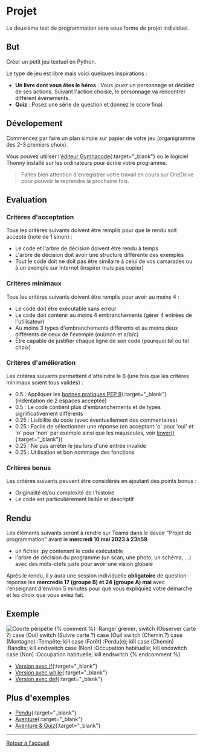 # Projet

Le deuxième test de programmation sera sous forme de projet individuel. 

## But

Créer un petit jeu textuel en Python. 

Le type de jeu est libre mais voici quelques inspirations :
- **Un livre dont vous êtes le héros** : Vous jouez un personnage et décidez de ses actions. Suivant l'action choisie, le personnage va rencontrer différent événements. 
- **Quiz** : Posez une série de question et donnez le score final. 

## Dévelopement

Commencez par faire un plan simple sur papier de votre jeu (organigramme des 2-3 premiers choix). 

Vous pouvez utiliser l'[éditeur Gymnacode](https://gymnacode.web.app/editor){:target="_blank"} ou le logiciel Thonny installé sur les ordinateurs pour écrire votre programme. 

> Faites bien attention d'enregistrer votre travail en cours sur OneDrive pour pouvoir le reprendre la prochaine fois. 

## Evaluation

### Critères d'acceptation

Tous les critères suivants doivent être remplis pour que le rendu soit accepté (note de 1 sinon) : 

- Le code et l'arbre de décision doivent être rendu à temps
- L'arbre de décision doit avoir une structure différente des exemples
- Tout le code doit ne doit pas être similaire à celui de vos camarades ou à un exemple sur internet (inspirer mais pas copier)

### Critères minimaux

Tous les critères suivants doivent être remplis pour avoir au moins 4 : 

- Le code doit être exécutable sans erreur
- Le code doit contenir au moins 4 embranchements (gérer 4 entrées de l'utilisateur)
- Au moins 3 types d'embranchements différents et au moins deux différents de ceux de l'exemple (oui/non et a/b/c)
- Être capable de justifier chaque ligne de son code (pourquoi tel ou tel choix)

### Critères d'amélioration

Les critères suivants permettent d'atteindre le 6 (une fois que les critères minimaux soient tous validés) :

- 0.5  : Appliquer les [bonnes pratiques PEP 8](https://www.carnets.info/python/pep8/){:target="_blank"} (indentation de 2 espaces acceptée)
- 0.5  : Le code contient plus d'embranchements et de types significativement différents
- 0.25 : Lisibilité du code (avec éventuellement des commentaires)
- 0.25 : Facile de sélectionner une réponse (en acceptant 'o' pour 'oui' et 'n' pour 'non' par exemple ainsi que les majuscules, voir [lower()](https://www.w3schools.com/python/ref_string_lower.asp){:target="_blank"})
- 0.25 : Ne pas arrêter le jeu lors d'une entrée invalide
- 0.25 : Utilisation et bon nommage des fonctions

### Critères bonus

Les critères suivants peuvent être considérés en ajoutant des points bonus :

- Originalité et/ou complexité de l'histoire
- Le code est particulièrement lisible et descriptif

## Rendu

Les éléments suivants seront à rendre sur Teams dans le devoir "Projet de programmation" avant le **mercredi 10 mai 2023 à 23h59**. 
- un fichier .py contenant le code exécutable
- l'arbre de décision du programme (un scan, une photo, un schéma, ...) avec des mots-clefs juste pour avoir une vision globale

Après le rendu, il y aura une session individuelle **obligatoire** de question-réponse les **mercredis 17 (groupe B) et 24 (groupe A) mai** avec l'enseignant d'environ 5 minutes pour que vous expliquiez votre démarche et les choix que vous aviez fait. 

## Exemple

![Courte péripétie](https://kroki.io/plantuml/svg/eNqFj0sOgkAMhvecoku4AixMNHHnI-oFhqGBRiikM4N38hpeTJTHgAmxy7_f96eNL4pzFMgFmVCSwDzI6gLCU2pQ2m6jlViETRRoZbDLHUUBwIhdHbWCHoJuFuBnRnhXYEU8Yh491GxVzuhzgPiGVfN6Wkxm4Z3K8sfd19JRC_OMkrkQoz9mf83C3CrOyJoVETnrP5l9eaw5gmEfn7R2jbJUMxQqJeuwLKf7hyJfsixYl7_ipL0BB7x4xA==)
{% comment %}
:Ranger grenier;
switch (Observer carte ?)
case (Oui)
  switch (Suivre carte ?)
    case (Oui)
      switch (Chemin ?)
        case (Montagne)
          :Tempête;
          kill
        case (Forêt)
          :Perdu(e);
          kill
        case (Chemin)
          :Bandits;
          kill
      endswitch
    case (Non) 
      :Occupation habituelle;
      kill
  endswitch
case (Non) 
  :Occupation habituelle;
  kill
endswitch
{% endcomment %}

- [Version avec if](https://gymnacode.web.app/editor?code=eNq1Vb1u2zAQ3v0UVy9OgLTZDQRFUXQoUKBL0Z2Szs4FNKkcSaHx03Ss%2Bgad9WK9o34sKzbQpaNA8r6f%2B%2B5UM7l4s%2F7kgI3bo3ERGh8ZYc%2FoCPlOPlOA6A8FHiEkhuQQGkKyFqE0HBEqDICuIfYuvIP17arui34tAnKDDNZMN6G2Uq7m7leA93J1VT56%2BgEPQK5O8uZj%2Frzxie6dd7dbLbeiHQzXHmAtR%2BvtCqCemIeNidFwpeSV4Qg3cGc8GH5OQl%2Bp1xhJmJQs9TLZqdIHUcTQ%2FQS7QVfJeRRSFT2nroXa9GX1Vc8b4F%2BYA1zkPmF%2BV4JV15ZUCT%2B1R4jTwMI06GKSXrzJNM8f1SYEeSJNYAy9tULwySd2XYtaQExupZxoanwAs9sZYu1UvAQodayoFqvIDeipwMGgCfnL7NYdmEYdn2q8svs5bcjCC5jcdMLEQbzAAzmh70Ogwgqf7QLjrdzfKp%2BcFDY1ZQRRm7uQHJTeKurBu2j20lJ0Dmnftcs6hdT5bEHsAZMEbgLV16W8VrP6eM5qZSwVNvR857n7HceAOznBJVA5I2y929%2BBGBQGUKtMVXJFux2VJN8yFoaycyFRw2rqYIx4RlB47rvZQ%2Fc5upY3c1%2Fcl1PaFnkzQ9rOo%2BM0WUfVqRQiHuqQ84JcCZdX%2BRDnuTdDXbNTJk6Dw0xN197grUjWK0MShDvqrFPQIxnPkCdQAfVIq2vjMqTbvOjsNjQwm1DQnikqloq%2BsU85h%2FMuRva1Au6RMYVxEcxl6TCfEnDW6tcCs2u5hHqkBVTLLBtRD4KkQxX1N2UWTU4BY5OuqSkv9if49Cj5UCNYNxEOK7nvFMYxNbp3x3kqjKXQteEK%2Bdn%2B1leFkcUWQ07baE0ty0k2oMtyhkl2AnuEgrHqD2c6Ai6o96roMA5ZH8iFYNmMFxZg%2FvUcT78JK2n03R95LJHr2qjDoqRMXityqAvNl2WqTST56cCjKSgmvT4acCJ4nd4Vbv%2BV2cjrKqu%2F%2BUeVIA%3D%3D){:target="_blank"}
- [Version avec while](https://gymnacode.web.app/editor?code=eNq1VU2PEzEMvfdXmLl0VyrsvRJCCHFAQuKCuCAOmRm3NUqTWScZ2P4ajpR%2FwHn%2BGHbmo7PtVtoLl0rT2H5%2Bzy9Ow%2BTiTfHeARu3ReMitD4ywpbREfJKPlOA6PclHiAkhuQQWkKyFqEyHBFqDICuJfYuvILidtH0RT%2BVAblFBmumSGislGu4%2Bx3gjYQuqp2nn%2FAaimLxY0daM%2F%2FhfARy8LXwiYoVFM674tt6ATDGk2uSYLzLnzcSdScht2uFX9BmDJO6WkATm4lpWJoYDddKVhmN7Q1cGfeG75PQVaoNRpLOK5Z6mdxU6a0owND9ArtEV8u5dlzTfeqO0Ji%2BrGb1PE%2BdC1OAZ3F9HluAJ%2FlOfX5RUnV3rKgWTjoCIUtD56ZFF5PM%2B0Wm9jipMSFIijTKGPrxCanvPrHrjqgFZJBHKSc6tD6A2WwMsbohPgUodawoJfIK2x49lTiIOiF%2FnEWtwLQ6panGxYju05IsPIDJxiJMHEQL3JOT9n0IVFrpZ32G8VLi19pPdiObhjKCsM2TSw4qbxV17100W7EBOoe07Y7ndUqp88GCyAMmCdwEqtmVZKtY%2FRWY1cpYSmzwycZz9yeOl8jJCZ4DVbOGrXfbFYhAYQC12qlSrmmzoUqtJVfPUFYuJGpZRR2EEc0ISs%2F9NHvo3kdnHr3iUqMeLfWnGm16zajmrryrJpueGdUUY%2FLcc04teVCBtPeI%2ByZkoyHXQuLCWDIy7lVUue1kptMtZaa2O97grWilIYOFhDTqIqKgR7ILQr7uCqhHWl0nniHd8kEXRUtDZxMK2keMynNGn9mnbOD5%2BCP7RgG3yJjCuHXmtHRznKzzyCOXBLNquYRqpAWUy8xUUQ%2BC2EoZ9ZFyiU22D2ObrrGpnpxP8GknxlIhWNceDu9FPymMo930URgvYmkshe4YrjQ%2Fe1w0qzSyRWPINh2laWSrybp1mc6wApzAHqBkrPvDofrigoju08uNmN%2B7w%2BltsuIy3%2F2VZLFSd4x6exTM5D0jh7rhfFWlxkSSlw52pqSYNLwntrgC%2B19B%2FwEHmp2P){:target="_blank"}
- [Version avec def](https://gymnacode.web.app/editor?code=eNrFVsGO00AMve9XmFzalQp7r4QQQhyQkLggLojDJHFbo3Qm65kJsF%2FDkfAHnPNj2JNJm3QrBCculZKx%2Fez33jitcQdkA7s6VoGcXd9ubwBalnfr4rUFNnaPxgboXGCEPaMl5I08Rg%2FBHUt8AB8ZokXoCKlpECrDAaFGD2g7Ymf9Myhuz2XflR65Q4bGnGKhbaRgy8MPDy9ScHVw9BWeQ1HIw5cDaeH0yrogLcPHwkUqNlBYZ4tP2vU5h2wbBehVelxL3J0E3W7HLmg3xUlxrTHmutzVWmOwWUQpRI6qqtgaZcpL4M1NLfwt3s3o%2B6AcJQIfzqM2w3dwwy9BkIGGPhgKgEKvuY8SJoed8%2FOKcDAlhajhI40Z89TtUi%2B%2FMiEYrlUy1WXCzYoxHg0nJBWsxUDSUsUy51KilwLH2k2zQlvLuVJe030cemjNWFaz%2FpNWpkMbIuO%2Fa3XOvBSqHvqKamFGzSiUUZ5%2FyoAnc4JSSmu8V21RePWjjYWYzy6yHXrUdDF0L8WES5XV7HaGWO9FuAYndRphWyQSykbsWOJSmLezmI1MozqfKjwS%2BT6uqIFvYNL1IozshSk8kviqdd5TKa6C7QLhqURvtZd0I9m0lOrLpEn5aKFyjWIenQ1mLzZCa5H2Q7%2BsUkqVNw0IMWCiQJ0ANbeSXKVpXAKzSglJh8ou2zkefoZpkVg5wSVMNWu2cXa%2FAaHGZ8hGu9Rha9rtqFJfyrXRKyc9%2BEgdK52ZEmGLoHQ8qjgC%2F6W7jXq71J%2Fqz%2FY2d%2BVdddXcJpt24uKatcscI71huBZQFRO4DnQy%2Fbnmpemt2vtBSVdGAh5bn2yLXAs1j2wqJuBRGZWwudgZzNQN%2FRpvhX09znYUGlFXO3k9ks3k0%2FJRMD3SyuqfBGdX33RtdZS7mm28PPRsgvfsYroAcwvJp6xVkD0yRj%2FtvfkYurvO9lv4bDlQYiilKx%2BarL3PTBn0wIstdYIxUq6%2FSQZk7OKs%2B0mRSwG8iwfxo07Lumkxf2hHKTBMLtWv6XRzS9OQH3p%2FpdvZF1kzSiNLO%2Fjk7ImHVtaobHc7fnbGfSF%2FACSrZKzHw9z48o%2FBb1IkvmE%3D){:target="_blank"}

## Plus d'exemples

- [Pendu](https://lesbricodeurs.fr/articles/jeu-du-pendu-python/){:target="_blank"}
- [Aventure](https://www.makeuseof.com/python-text-adventure-game-create/){:target="_blank"}
- [Aventure & Quiz](https://www.derekshidler.com/how-to-create-a-text-based-adventure-and-quiz-game-in-python/){:target="_blank"}

---

[Retour à l'accueil](../README.md)
